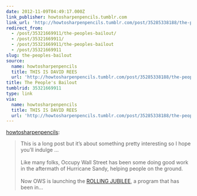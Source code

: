 ```yaml
---
date: 2012-11-09T04:49:17.000Z
link_publisher: howtosharpenpencils.tumblr.com
link_url: 'http://howtosharpenpencils.tumblr.com/post/35285338188/the-peoples-bailout'
redirect_from:
  - /post/35321669911/the-peoples-bailout/
  - /post/35321669911/
  - /post/35321669911/the-peoples-bailout
  - /post/35321669911
slug: the-peoples-bailout
source:
  name: howtosharpenpencils
  title: THIS IS DAVID REES
  url: 'http://howtosharpenpencils.tumblr.com/post/35285338188/the-peoples-bailout'
title: The People's Bailout
tumblrid: 35321669911
type: link
via:
  name: howtosharpenpencils
  title: THIS IS DAVID REES
  url: 'http://howtosharpenpencils.tumblr.com/post/35285338188/the-peoples-bailout'
---
```

<p><a class="tumblr_blog" href="http://howtosharpenpencils.tumblr.com/post/35285338188/the-peoples-bailout">howtosharpenpencils</a>:</p>
<blockquote>
<p>This is a long post but it’s about something pretty interesting so I hope you’ll indulge …<br/><br/>Like many folks, Occupy Wall Street has been some doing good work in the aftermath of Hurricane Sandy, helping people on the ground.<br/><br/>Now OWS is launching the <a href="http://rollingjubilee.org/" target="_blank">ROLLING JUBILEE</a>, a program that has been in&hellip;</p>
</blockquote>
